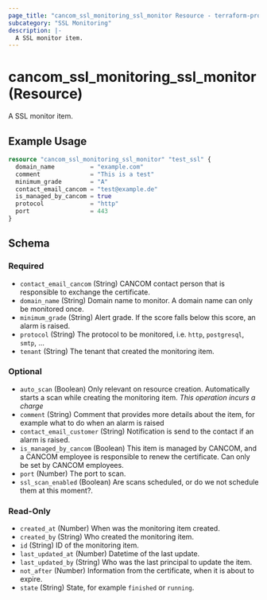 ```yaml
---
page_title: "cancom_ssl_monitoring_ssl_monitor Resource - terraform-provider-cancom"
subcategory: "SSL Monitoring"
description: |-
  A SSL monitor item.
---
```


# cancom_ssl_monitoring_ssl_monitor (Resource)

A SSL monitor item.

## Example Usage

```terraform
resource "cancom_ssl_monitoring_ssl_monitor" "test_ssl" {
  domain_name          = "example.com"
  comment              = "This is a test"
  minimum_grade        = "A"
  contact_email_cancom = "test@example.de"
  is_managed_by_cancom = true
  protocol             = "http"
  port                 = 443
}
```

<!-- schema generated by tfplugindocs -->
## Schema

### Required

- `contact_email_cancom` (String) CANCOM contact person that is responsible to exchange the certificate.
- `domain_name` (String) Domain name to monitor. A domain name can only be monitored once.
- `minimum_grade` (String) Alert grade. If the score falls below this score, an alarm is raised.
- `protocol` (String) The protocol to be monitored, i.e. `http`, `postgresql`, `smtp`, ...
- `tenant` (String) The tenant that created the monitoring item.

### Optional

- `auto_scan` (Boolean) Only relevant on resource creation. Automatically starts a scan while creating the monitoring item. *This operation incurs a charge*
- `comment` (String) Comment that provides more details about the item, for example what to do when an alarm is raised
- `contact_email_customer` (String) Notification is send to the contact if an alarm is raised.
- `is_managed_by_cancom` (Boolean) This item is managed by CANCOM, and a CANCOM employee is responsible to renew the certificate. Can only be set by CANCOM employees.
- `port` (Number) The port to scan.
- `ssl_scan_enabled` (Boolean) Are scans scheduled, or do we not schedule them at this moment?.

### Read-Only

- `created_at` (Number) When was the monitoring item created.
- `created_by` (String) Who created the monitoring item.
- `id` (String) ID of the monitoring item.
- `last_updated_at` (Number) Datetime of the last update.
- `last_updated_by` (String) Who was the last principal to update the item.
- `not_after` (Number) Information from the certificate, when it is about to expire.
- `state` (String) State, for example `finished` or `running`.
